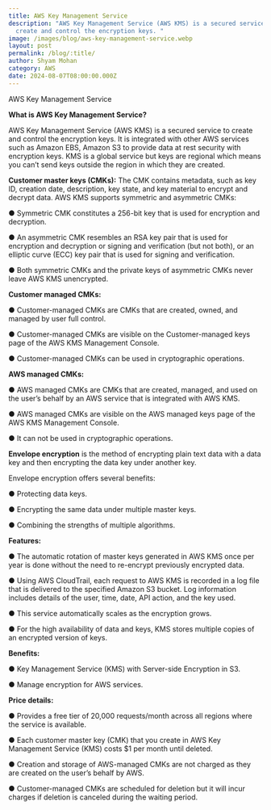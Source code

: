```yaml
---
title: AWS Key Management Service
description: "AWS Key Management Service (AWS KMS) is a secured service to
  create and control the encryption keys. "
image: /images/blog/aws-key-management-service.webp
layout: post
permalink: /blog/:title/
author: Shyam Mohan
category: AWS
date: 2024-08-07T08:00:00.000Z
---
```

AWS Key Management Service

**What is AWS Key Management Service?** 

AWS Key Management Service (AWS KMS) is a secured service to create and control the encryption keys. It is integrated with other AWS services such as Amazon EBS, Amazon S3 to provide data at rest security with encryption keys. KMS is a global service but keys are regional which means you can’t send keys outside the region in which they are created.

**Customer master keys (CMKs):** The CMK contains metadata, such as key ID, creation date, description, key state, and key material to encrypt and decrypt data. AWS KMS supports symmetric and asymmetric CMKs:

● Symmetric CMK constitutes a 256-bit key that is used for encryption and decryption.

● An asymmetric CMK resembles an RSA key pair that is used for encryption and decryption or signing and verification (but not both), or an elliptic curve (ECC) key pair that is used for signing and verification.

● Both symmetric CMKs and the private keys of asymmetric CMKs never leave AWS KMS unencrypted.

**Customer managed CMKs:**

● Customer-managed CMKs are CMKs that are created, owned, and managed by user full control.

● Customer-managed CMKs are visible on the Customer-managed keys page of the AWS KMS Management Console.

● Customer-managed CMKs can be used in cryptographic operations. 

**AWS managed CMKs:**

● AWS managed CMKs are CMKs that are created, managed, and used on the user’s behalf by an AWS service that is integrated with AWS KMS.

● AWS managed CMKs are visible on the AWS managed keys page of the AWS KMS Management Console.

● It can not be used in cryptographic operations. 

**Envelope encryption** is the method of encrypting plain text data with a data key and then encrypting the data key under another key.

Envelope encryption offers several benefits:

● Protecting data keys.

● Encrypting the same data under multiple master keys.

● Combining the strengths of multiple algorithms.

**Features:**

● The automatic rotation of master keys generated in AWS KMS once per year is done without the need to re-encrypt previously encrypted data.

● Using AWS CloudTrail, each request to AWS KMS is recorded in a log file that is delivered to the specified Amazon S3 bucket. Log information includes details of the user, time, date, API action, and the key used.

● This service automatically scales as the encryption grows.

● For the high availability of data and keys, KMS stores multiple copies of an encrypted version of keys.

**Benefits:**

● Key Management Service (KMS) with Server-side Encryption in S3.

● Manage encryption for AWS services.

**Price details:**

● Provides a free tier of 20,000 requests/month across all regions where the service is available.

● Each customer master key (CMK) that you create in AWS Key Management Service (KMS) costs $1 per month until deleted.

● Creation and storage of AWS-managed CMKs are not charged as they are created on the user’s behalf by AWS.

● Customer-managed CMKs are scheduled for deletion but it will incur charges if deletion is canceled during the waiting period.
